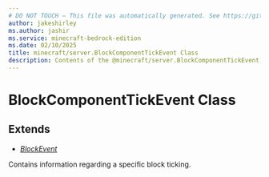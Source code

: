 ```yaml
---
# DO NOT TOUCH — This file was automatically generated. See https://github.com/mojang/minecraftapidocsgenerator to modify descriptions, examples, etc.
author: jakeshirley
ms.author: jashir
ms.service: minecraft-bedrock-edition
ms.date: 02/10/2025
title: minecraft/server.BlockComponentTickEvent Class
description: Contents of the @minecraft/server.BlockComponentTickEvent class.
---
```

# BlockComponentTickEvent Class

## Extends
- [*BlockEvent*](BlockEvent.md)

Contains information regarding a specific block ticking.
